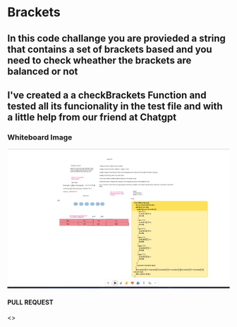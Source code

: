 # Brackets

## In this code challange you are provieded a string that contains a set of brackets based and you need to check wheather the brackets are balanced or not

## I've created a a checkBrackets Function and tested all its funcionality in the test file and with a little help from our friend at Chatgpt

### Whiteboard Image 

![whiteboard](../assets/brackets.png)

#### PULL REQUEST

<>

